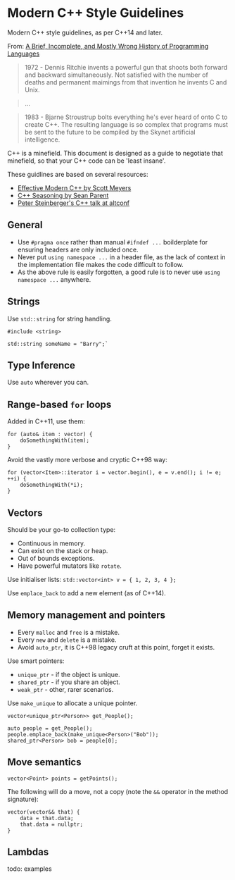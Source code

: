 # Modern C++ Style Guidelines

Modern C++ style guidelines, as per C++14 and later.

From: [A Brief, Incomplete, and Mostly Wrong History of Programming Languages](http://james-iry.blogspot.co.uk/2009/05/brief-incomplete-and-mostly-wrong.html)

> 1972 - Dennis Ritchie invents a powerful gun that shoots both forward and backward simultaneously. Not satisfied with the number of deaths and permanent maimings from that invention he invents C and Unix.

> ...

> 1983 - Bjarne Stroustrup bolts everything he's ever heard of onto C to create C++. The resulting language is so complex that programs must be sent to the future to be compiled by the Skynet artificial intelligence.

C++ is a minefield. This document is designed as a guide to negotiate that minefield, so that your C++ code can be 'least insane'.


These guidlines are based on several resources:

* [Effective Modern C++ by Scott Meyers](https://www.amazon.co.uk/Effective-Modern-Specific-Ways-Improve/dp/1491903996)
* [C++ Seasoning by Sean Parent](https://channel9.msdn.com/Events/GoingNative/2013/Cpp-Seasoning)
* [Peter Steinberger's C++ talk at altconf](https://realm.io/news/altconf-peter-steinberger-objective-c++-what-could-possibly-go-wrong/)

## General

* Use `#pragma once` rather than manual `#ifndef ...` boilderplate for ensuring headers are only included once.
* Never put `using namespace ...` in a header file, as the lack of context in the implementation file makes the code difficult to follow.
* As the above rule is easily forgotten, a good rule is to never use `using namespace ...` anywhere.

## Strings

Use `std::string` for string handling.

```
#include <string>

std::string someName = "Barry";`
```
## Type Inference

Use `auto` wherever you can.

## Range-based `for` loops

Added in C++11, use them:
```
for (auto& item : vector) {
    doSomethingWith(item);
}
```

Avoid the vastly more verbose and cryptic C++98 way:
```
for (vector<Item>::iterator i = vector.begin(), e = v.end(); i != e; ++i) {
    doSomethingWith(*i);
}
```

## Vectors

Should be your go-to collection type:
* Continuous in memory.
* Can exist on the stack or heap.
* Out of bounds exceptions.
* Have powerful mutators like `rotate`.

Use initialiser lists:
`std::vector<int> v = { 1, 2, 3, 4 };`

Use `emplace_back` to add a new element (as of C++14).

## Memory management and pointers

* Every `malloc` and `free` is a mistake.
* Every `new` and `delete` is a mistake.
* Avoid `auto_ptr`, it is C++98 legacy cruft at this point, forget it exists.

Use smart pointers:
* `unique_ptr` - if the object is unique.
* `shared_ptr` - if you share an object.
* `weak_ptr` - other, rarer scenarios.

Use `make_unique` to allocate a unique pointer.

```
vector<unique_ptr<Person>> get_People();

auto people = get_People();
people.emplace_back(make_unique<Person>("Bob"));
shared_ptr<Person> bob = people[0];
```

## Move semantics

`vector<Point> points = getPoints();`

The following will do a move, not a copy (note the `&&` operator in the method signature):
```
vector(vector&& that) {
    data = that.data;
    that.data = nullptr;
}
```

## Lambdas

todo: examples


